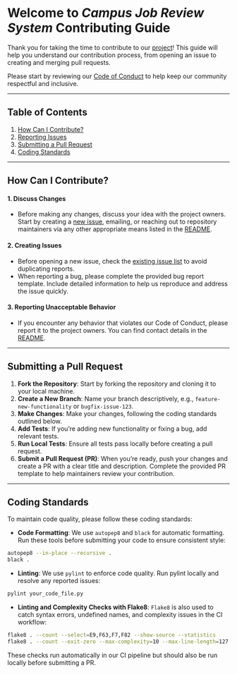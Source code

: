 # Welcome to *Campus Job Review System* Contributing Guide

Thank you for taking the time to contribute to our [project](https://github.com/SEFall24-Team61/campus-job-review-system)! This guide will help you understand our contribution process, from opening an issue to creating and merging pull requests.

Please start by reviewing our [Code of Conduct](https://github.com/SEFall24-Team61/campus-job-review-system/blob/main/CODE_OF_CONDUCT.md) to help keep our community respectful and inclusive.

---

## Table of Contents
1. [How Can I Contribute?](#how-can-i-contribute)
2. [Reporting Issues](#reporting-issues)
3. [Submitting a Pull Request](#submitting-a-pull-request)
4. [Coding Standards](#coding-standards)

---

## How Can I Contribute?

#### 1. Discuss Changes
- Before making any changes, discuss your idea with the project owners. Start by creating a [new issue](https://github.com/SEFall24-Team61/campus-job-review-system/issues), emailing, or reaching out to repository maintainers via any other appropriate means listed in the [README](https://github.com/SEFall24-Team61/campus-job-review-system/blob/main/README.md).

#### 2. Creating Issues
- Before opening a new issue, check the [existing issue list](https://github.com/SEFall24-Team61/campus-job-review-system/issues) to avoid duplicating reports.
- When reporting a bug, please complete the provided bug report template. Include detailed information to help us reproduce and address the issue quickly.

#### 3. Reporting Unacceptable Behavior
- If you encounter any behavior that violates our Code of Conduct, please report it to the project owners. You can find contact details in the [README](https://github.com/SEFall24-Team61/campus-job-review-system/blob/main/README.md).

---

## Submitting a Pull Request

1. **Fork the Repository**: Start by forking the repository and cloning it to your local machine.
2. **Create a New Branch**: Name your branch descriptively, e.g., `feature-new-functionality` or `bugfix-issue-123`.
3. **Make Changes**: Make your changes, following the coding standards outlined below.
4. **Add Tests**: If you’re adding new functionality or fixing a bug, add relevant tests.
5. **Run Local Tests**: Ensure all tests pass locally before creating a pull request.
6. **Submit a Pull Request (PR)**: When you’re ready, push your changes and create a PR with a clear title and description. Complete the provided PR template to help maintainers review your contribution.

---

## Coding Standards

To maintain code quality, please follow these coding standards:

- **Code Formatting**: We use `autopep8` and `black` for automatic formatting. Run these tools before submitting your code to ensure consistent style:
```bash
autopep8 --in-place --recursive .
black .
```

- **Linting**: We use `pylint` to enforce code quality. Run pylint locally and resolve any reported issues:
```bash
pylint your_code_file.py
```

- **Linting and Complexity Checks with Flake8**: `Flake8` is also used to catch syntax errors, undefined names, and complexity issues in the CI workflow:
```bash
flake8 . --count --select=E9,F63,F7,F82 --show-source --statistics
flake8 . --count --exit-zero --max-complexity=10 --max-line-length=127 --statistics
```
These checks run automatically in our CI pipeline but should also be run locally before submitting a PR.